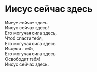 # Иисус сейчас здесь
Иисус сейчас здесь.  
Иисус сейчас здесь!  
Его могучая сила здесь,  
Чтоб спасти тебя,  
Его могучая сила здесь  
Исцелит тебя,  
Его могучая сила здесь  
Освободит тебя!  
Иисус сейчас здесь.  
